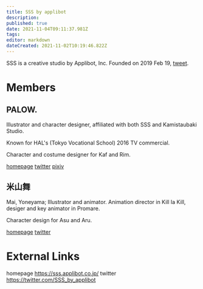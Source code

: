 ```yaml
---
title: SSS by applibot
description: 
published: true
date: 2021-11-04T09:11:37.981Z
tags: 
editor: markdown
dateCreated: 2021-11-02T10:19:46.822Z
---
```


SSS is a creative studio by Applibot, Inc. Founded on 2019 Feb 19, [tweet](https://twitter.com/SSS_by_applibot/status/1097692572410032128).

# Members

## PALOW.

Illustrator and character designer, affiliated with both SSS and Kamistaubaki Studio.

Known for HAL's (Tokyo Vocational School) 2016 TV commercial.

Character and costume designer for Kaf and Rim.

[homepage](http://palow.me/) [twitter](https://twitter.com/PALOW_) [pixiv](https://www.pixiv.net/en/users/5954358)

## 米山舞

Mai, Yoneyama; Illustrator and animator. Animation director in Kill la Kill, desiger and key animator in Promare.

Character design for Asu and Aru.

[homepage](https://yoneyamai.work/) [twitter](https://twitter.com/yoneyamai)

# External Links
homepage https://sss.applibot.co.jp/
twitter https://twitter.com/SSS_by_applibot